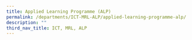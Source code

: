 ```yaml
---
title: Applied Learning Programme (ALP)
permalink: /departments/ICT-MRL-ALP/applied-learning-programme-alp/
description: ""
third_nav_title: ICT, MRL, ALP
---
```

